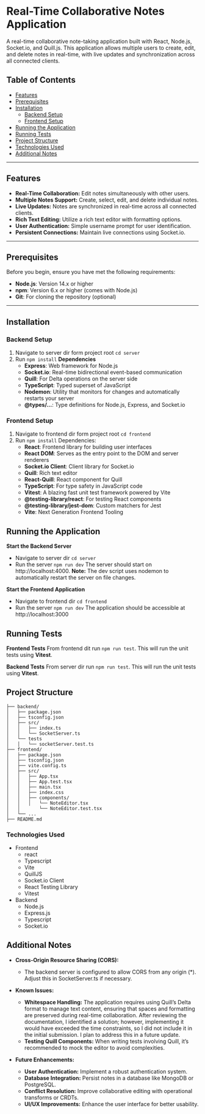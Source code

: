 # Real-Time Collaborative Notes Application

A real-time collaborative note-taking application built with React, Node.js, Socket.io, and Quill.js. This application allows multiple users to create, edit, and delete notes in real-time, with live updates and synchronization across all connected clients.

## Table of Contents

- [Features](#features)
- [Prerequisites](#prerequisites)
- [Installation](#installation)
  - [Backend Setup](#backend-setup)
  - [Frontend Setup](#frontend-setup)
- [Running the Application](#running-the-application)
- [Running Tests](#running-tests)
- [Project Structure](#project-structure)
- [Technologies Used](#technologies-used)
- [Additional Notes](#additional-notes)


---

## Features

- **Real-Time Collaboration:** Edit notes simultaneously with other users.
- **Multiple Notes Support:** Create, select, edit, and delete individual notes.
- **Live Updates:** Notes are synchronized in real-time across all connected clients.
- **Rich Text Editing:** Utilize a rich text editor with formatting options.
- **User Authentication:** Simple username prompt for user identification.
- **Persistent Connections:** Maintain live connections using Socket.io.

---

## Prerequisites

Before you begin, ensure you have met the following requirements:

- **Node.js**: Version 14.x or higher
- **npm**: Version 6.x or higher (comes with Node.js)
- **Git**: For cloning the repository (optional)

---

## Installation

### Backend Setup

1. Navigate to server dir form project root `cd server` 
2. Run `npm install`
    **Dependencies**
    - **Express**: Web framework for Node.js
    - **Socket.io**: Real-time bidirectional event-based communication
    - **Quill**: For Delta operations on the server side
    - **TypeScript**: Typed superset of JavaScript
    - **Nodemon**: Utility that monitors for changes and automatically restarts your    server
    - **@types/…**: Type definitions for Node.js, Express, and Socket.io

### Frontend Setup

1. Navigate to frontend dir form project root `cd frontend`
2. Run `npm install`
    Dependencies:
	- **React**: Frontend library for building user interfaces
	- **React DOM**: Serves as the entry point to the DOM and server renderers
	- **Socket.io Client**: Client library for Socket.io
	- **Quill**: Rich text editor
	- **React-Quill**: React component for Quill
	- **TypeScript**: For type safety in JavaScript code
	- **Vitest**: A blazing fast unit test framework powered by Vite
	- **@testing-library/react**: For testing React components
	- **@testing-library/jest-dom**: Custom matchers for Jest
	- **Vite**: Next Generation Frontend Tooling

## Running the Application

**Start the Backend Server**

- Navigate to server dir `cd server`
- Run the server `npm run dev`
The server should start on http://localhost:4000.
**Note:** The dev script uses nodemon to automatically restart the server on file changes.

**Start the Frontend Application**

- Navigate to frontend dir `cd frontend`
- Run the server `npm run dev`
The application should be accessible at http://localhost:3000

## Running Tests

**Frontend Tests**
From frontend dit run `npm run test`.
This will run the unit tests using **Vitest**.

**Backend Tests**
From server dir run `npm run test`.
This will run the unit tests using **Vitest**.

## Project Structure
```realtime-collaborative-notes/
├── backend/
│   ├── package.json
│   ├── tsconfig.json
│   ├── src/
│   │   ├── index.ts
│   │   └── SocketServer.ts
│   └── tests
│   │   └── socketServer.test.ts
├── frontend/
│   ├── package.json
│   ├── tsconfig.json
│   ├── vite.config.ts
│   ├── src/
│   │   ├── App.tsx
│   │   ├── App.test.tsx
│   │   ├── main.tsx
│   │   ├── index.css
│   │   ├── components/
│   │   │   └── NoteEditor.tsx
│   │       └── NoteEditor.test.tsx
│   └── ...
├── README.md
```
### Technologies Used
- Frontend 
    - react
    - Typescript
    - Vite
    - QuillJS
    - Socket.io Client
    - React Testing Library
    - Vitest
- Backend
    - Node.js
    - Express.js
    - Typescript
    - Socket.io

## Additional Notes

- **Cross-Origin Resource Sharing (CORS):** 
    - The backend server is configured to allow CORS from any origin (*). Adjust this in SocketServer.ts if necessary.

- **Known Issues:**
    - **Whitespace Handling:** The application requires using Quill’s Delta format to manage text content, ensuring that spaces and formatting are preserved during real-time collaboration. After reviewing the documentation, I identified a solution; however, implementing it would have exceeded the time constraints, so I did not include it in the initial submission. I plan to address this in a future update.
    - **Testing Quill Components:** When writing tests involving Quill, it’s recommended to mock the editor to avoid complexities.

- **Future Enhancements:**
    - **User Authentication:** Implement a robust authentication system.
    - **Database Integration:** Persist notes in a database like MongoDB or PostgreSQL.
    - **Conflict Resolution:** Improve collaborative editing with operational transforms or CRDTs.
    - **UI/UX Improvements:** Enhance the user interface for better usability.
